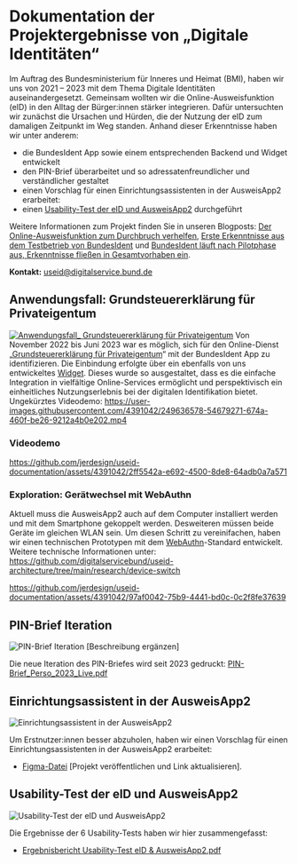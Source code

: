 # Dokumentation der Projektergebnisse von „Digitale Identitäten“
Im Auftrag des Bundesministerium für Inneres und Heimat (BMI), haben wir uns von 2021 – 2023 mit dem Thema Digitale Identitäten auseinandergesetzt. Gemeinsam wollten wir die Online-Ausweisfunktion (eID) in den Alltag der Bürger:innen stärker integrieren. Dafür untersuchten wir zunächst die Ursachen und Hürden, die der Nutzung der eID zum damaligen Zeitpunkt im Weg standen. Anhand dieser Erkenntnisse haben wir unter anderem:
- die BundesIdent App sowie einem entsprechenden Backend und Widget entwickelt
- den PIN-Brief überarbeitet und so adressatenfreundlicher und verständlicher gestaltet
- einen Vorschlag für einen Einrichtungsassistenten in der AusweisApp2 erarbeitet:
- einen [Usability-Test der eID und AusweisApp2](https://github.com/jerdesign/useid-documentation/edit/main/README.md#usability-test-der-eid-und-ausweisapp2) durchgeführt

Weitere Informationen zum Projekt finden Sie in unseren Blogposts: [Der Online-Ausweisfunktion zum Durchbruch verhelfen](https://digitalservice.bund.de/blog/projekt-digitale-identitaeten), [Erste Erkenntnisse aus dem Testbetrieb von BundesIdent](https://digitalservice.bund.de/blog/testbetrieb-von-bundesident) und [BundesIdent läuft nach Pilotphase aus, Er­kennt­nisse fließen in Gesamt­vor­haben ein](https://digitalservice.bund.de/blog/digitale-identitaeten-bundesident-laeuft-nach-pilotphase-aus-erkenntnisse-fliessen-in-gesamtvorhaben-ein).

**Kontakt:** useid@digitalservice.bund.de
## Anwendungsfall: Grundsteuererklärung für Privateigentum
[![Anwendungsfall_ Grundsteuererklärung für Privateigentum](https://github.com/jerdesign/useid-documentation/assets/4391042/fae07c19-703b-46ef-bade-7ebf4a4a6844)](https://digitalservice.bund.de/blog)
Von November 2022 bis Juni 2023 war es möglich, sich für den Online-Dienst „[Grundsteuererklärung für Privateigentum](https://www.grundsteuererklaerung-fuer-privateigentum.de/)“ mit der BundesIdent App zu identifizieren. Die Einbindung erfolgte über ein ebenfalls von uns entwickeltes [Widget](https://digitalservice.bund.de/glossar#widget). Dieses wurde so ausgestaltet, dass es die einfache Integration in vielfältige Online-Services ermöglicht und perspektivisch ein einheitliches Nutzungserlebnis bei der digitalen Identifikation bietet. Ungekürztes Videodemo: https://user-images.githubusercontent.com/4391042/249636578-54679271-674a-460f-be26-9212a4b0e202.mp4

### Videodemo
https://github.com/jerdesign/useid-documentation/assets/4391042/2ff5542a-e692-4500-8de8-64adb0a7a571

### Exploration: Gerätwechsel mit WebAuthn
Aktuell muss die AusweisApp2 auch auf dem Computer installiert werden und mit dem Smartphone gekoppelt werden. Desweiteren müssen beide Geräte im gleichen WLAN sein. Um diesen Schritt zu vereinifachen, haben wir einen technischen Prototypen mit dem [WebAuthn](https://webauthn.io/)-Standard entwickelt.
Weitere technische Informationen unter: https://github.com/digitalservicebund/useid-architecture/tree/main/research/device-switch

https://github.com/jerdesign/useid-documentation/assets/4391042/97af0042-75b9-4441-bd0c-0c2f8fe37639

## PIN-Brief Iteration
![PIN-Brief Iteration](https://github.com/jerdesign/useid-documentation/assets/4391042/bc092971-0c43-4c40-92e1-1249f74d0d89)
[Beschreibung ergänzen]

Die neue Iteration des PIN-Briefes wird seit 2023 gedruckt: [PIN-Brief_Perso_2023_Live.pdf](https://github.com/jerdesign/useid-documentation/files/11896471/PIN-Brief_Perso_2023_Live.pdf)

## Einrichtungsassistent in der AusweisApp2

![Einrichtungsassistent in der AusweisApp2](https://github.com/jerdesign/useid-documentation/assets/4391042/08003e19-5f64-47bd-a30a-fbadd665b968)

Um Erstnutzer:innen besser abzuholen, haben wir einen Vorschlag für einen Einrichtungsassistenten in der AusweisApp2 erarbeitet:
- [Figma-Datei](https://www.figma.com/file/f6DoOUO7ggCYosH8jYhqD4/Onboarding-proposal-for-the-AusweisApp2?type=design&node-id=0%3A1&mode=design&t=SLxAANyPFITAt34F-1)
[Projekt veröffentlichen und Link aktualisieren].

## Usability-Test der eID und AusweisApp2
![Usability-Test der eID und AusweisApp2](https://github.com/jerdesign/useid-documentation/assets/4391042/883669f8-a3c3-48fd-b3e0-8a732f49d982)

Die Ergebnisse der 6 Usability-Tests haben wir hier zusammengefasst:
- [Ergebnisbericht Usability-Test eID & AusweisApp2.pdf](https://github.com/jerdesign/useid-documentation/files/11896120/Ergebnisbericht.Usability-Test.eID.AusweisApp2.pdf)
